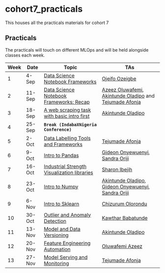 # cohort7_practicals
This houses all the practicals materials for cohort 7

## Practicals
The practicals will touch on different MLOps and will be held alongside classes each week.

Week | Date | Topic | TAs
|---|---| ---| --- |
1| 4-Sep |  [Data Science Notebook Frameworks](1__Data_Science_Notebook_Frameworks)| [Ojeifo Ozeigbe](https://www.linkedin.com/in/ojeifo-oziegbe-516560146/?originalSubdomain=ng)
2 | 11-Sep | [Data Science Notebook Frameworks: Recap](1__Data_Science_Notebook_Frameworks)|  [Azeez Oluwafemi](https://www.linkedin.com/in/azeez-oluwafemi/), [Akintunde Oladipo](https://www.linkedin.com/in/olasakins/) and [Tejumade Afonja](https://www.linkedin.com/in/tejumadeafonja/) 
3 | 18-Sep | [A web scraping task with basic intro first](2__Webscraping_and_Data_Labelling) | [Akintunde Oladipo](https://www.linkedin.com/in/olasakins/)
4 | 25-Sep | **`Break (IndabaXNigeria Conference)`**
5 | 2-Oct | [Data Labelling Tools and Frameworks](2__Webscraping_and_Data_Labelling) | [Tejumade Afonja](https://www.linkedin.com/in/tejumadeafonja/) 
6 | 9-Oct | [Intro to Pandas](3__Introduction_to_Pandas)| [Gideon Onyewuenyi](https://www.linkedin.com/in/gideononyewuenyi/), [Sandra Oriji](https://www.linkedin.com/in/oriji-sandra-onyinyechi-91a4a3163/)
7 | 16-Oct | [Industrial Strength Visualization libraries](4__Data_Visualization) |  [Sharon Ibejih](https://www.linkedin.com/in/sharonibejih/)
8 | 23-Oct | [Intro to Numpy](5__Introduction_to_Numpy) | [Akintunde Oladipo](https://www.linkedin.com/in/olasakins/), [Gideon Onyewuenyi](https://www.linkedin.com/in/gideononyewuenyi/), [Sandra Oriji](https://www.linkedin.com/in/oriji-sandra-onyinyechi-91a4a3163/)
9 | 6-Nov | [Intro to Sklearn](6__Introduction_to_Scikit_Learn) |  [Chizurum Olorondu](https://www.linkedin.com/in/chizurumolorondu/)
10 | 30-Oct | [Outlier and Anomaly Detection](7__Outlier_and_Anomaly_Detection) | [Kawthar Babatunde](https://www.linkedin.com/in/kawtharbabatunde/)
11 | 13-Nov |[Model and Data Versioning]((8__Feature_Engineering_Automation) )| [Akintunde Oladipo](https://www.linkedin.com/in/olasakins/)
12 | 20-Nov | [Feature Engineering Automation](9__Model_and_Data_Versioning) | [Oluwafemi Azeez](https://www.linkedin.com/in/azeez-oluwafemi/)
13 | 27-Nov | [Model Serving and Monitoring](10__Model_Serving_and_Monitoring)| [Tejumade Afonja](https://www.linkedin.com/in/tejumadeafonja/)
